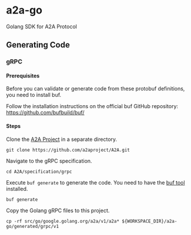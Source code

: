 # a2a-go
Golang SDK for A2A Protocol

## Generating Code

### gRPC

#### Prerequisites
Before you can validate or generate code from these protobuf definitions, you need to install buf.

Follow the installation instructions on the official buf GitHub repository: https://github.com/bufbuild/buf/

#### Steps
Clone the [A2A Project](https://github.com/a2aproject/A2A/tree/main) in a separate directory.
```
git clone https://github.com/a2aproject/A2A.git
```
Navigate to the gRPC specification.
```
cd A2A/specification/grpc
```
Execute `buf generate` to generate the code.  You need to have the [buf tool](https://github.com/bufbuild/buf/) installed.
```
buf generate
```
Copy the Golang gRPC files to this project.
```
cp -rf src/go/google.golang.org/a2a/v1/a2a* ${WORKSPACE_DIR}/a2a-go/generated/grpc/v1
```